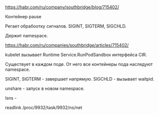 https://habr.com/ru/company/southbridge/blog/715402/

Контейнер pause

Регает обрабоотку сигналов.
SIGINT, SIGTERM, SIGCHLD.

Держит namespace.

https://habr.com/ru/companies/southbridge/articles/715402/

kubelet вызывает Runtime Service.RunPodSandbox
интерфейса CIR.

Существует в каждом поде.
От него все контейнеры пода наследуют namespace.

SIGINT, SIGTERM - завершает напрямую.
SIGCHLD - вызывает waitpid.

unshare - запуск в новом namespace.

lsns -

readlink /proc/9932/task/9932/ns/net